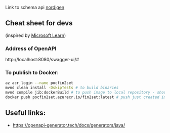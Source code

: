 Link to schema api [nordigen](https://nordigen.com/docs/ais-schema.json)


## Cheat sheet for devs
(inspired by [Microsoft Learn](https://learn.microsoft.com/en-us/azure/container-registry/container-registry-java-quickstart#push-your-app-to-the-container-registry-via-jib))

### Address of OpenAPI
http://localhost:8080/swagger-ui/#


### To publish to Docker:
```bash
az acr login --name pocfin2set
mvnd clean install -DskipTests # to build binaries
mvnd compile jib:dockerBuild # to push image to local repository - should push to remote, but I don't know why it is in local
docker push pocfin2set.azurecr.io/fin2set:latest # push just created image to remove registry
```

## Useful links:
- https://openapi-generator.tech/docs/generators/java/
